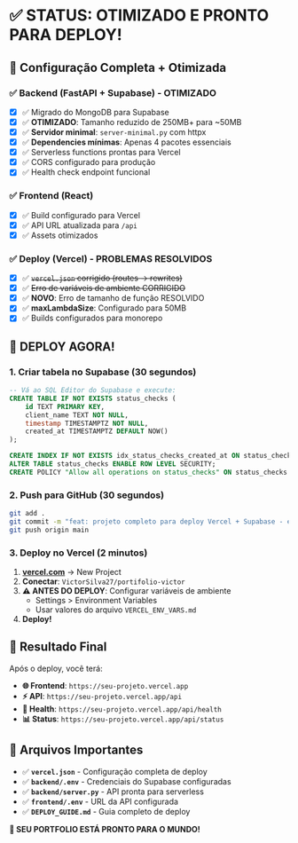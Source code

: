 # ✅ STATUS: OTIMIZADO E PRONTO PARA DEPLOY!

## 🎯 Configuração Completa + Otimizada

### ✅ **Backend (FastAPI + Supabase) - OTIMIZADO**
- [x] ✅ Migrado do MongoDB para Supabase
- [x] ✅ **OTIMIZADO**: Tamanho reduzido de 250MB+ para ~50MB
- [x] ✅ **Servidor minimal**: `server-minimal.py` com httpx
- [x] ✅ **Dependencies mínimas**: Apenas 4 pacotes essenciais
- [x] ✅ Serverless functions prontas para Vercel
- [x] ✅ CORS configurado para produção
- [x] ✅ Health check endpoint funcional

### ✅ **Frontend (React)**
- [x] ✅ Build configurado para Vercel
- [x] ✅ API URL atualizada para `/api`
- [x] ✅ Assets otimizados

### ✅ **Deploy (Vercel) - PROBLEMAS RESOLVIDOS**
- [x] ✅ ~~`vercel.json` corrigido (routes → rewrites)~~
- [x] ✅ ~~Erro de variáveis de ambiente CORRIGIDO~~
- [x] ✅ **NOVO**: Erro de tamanho de função RESOLVIDO
- [x] ✅ **maxLambdaSize**: Configurado para 50MB
- [x] ✅ Builds configurados para monorepo

## 🚀 DEPLOY AGORA!

### 1. Criar tabela no Supabase (30 segundos)
```sql
-- Vá ao SQL Editor do Supabase e execute:
CREATE TABLE IF NOT EXISTS status_checks (
    id TEXT PRIMARY KEY,
    client_name TEXT NOT NULL,
    timestamp TIMESTAMPTZ NOT NULL,
    created_at TIMESTAMPTZ DEFAULT NOW()
);

CREATE INDEX IF NOT EXISTS idx_status_checks_created_at ON status_checks(created_at);
ALTER TABLE status_checks ENABLE ROW LEVEL SECURITY;
CREATE POLICY "Allow all operations on status_checks" ON status_checks FOR ALL USING (true);
```

### 2. Push para GitHub (30 segundos)
```bash
git add .
git commit -m "feat: projeto completo para deploy Vercel + Supabase - env vars corrigidas"
git push origin main
```

### 3. Deploy no Vercel (2 minutos)
1. **[vercel.com](https://vercel.com)** → New Project
2. **Conectar**: `VictorSilva27/portifolio-victor`
3. **⚠️ ANTES DO DEPLOY**: Configurar variáveis de ambiente
   - Settings > Environment Variables
   - Usar valores do arquivo `VERCEL_ENV_VARS.md`
4. **Deploy!**

## 🎉 Resultado Final

Após o deploy, você terá:

- **🌐 Frontend**: `https://seu-projeto.vercel.app`
- **⚡ API**: `https://seu-projeto.vercel.app/api`
- **🏥 Health**: `https://seu-projeto.vercel.app/api/health`
- **📊 Status**: `https://seu-projeto.vercel.app/api/status`

## 🔧 Arquivos Importantes

- ✅ **`vercel.json`** - Configuração completa de deploy
- ✅ **`backend/.env`** - Credenciais do Supabase configuradas
- ✅ **`backend/server.py`** - API pronta para serverless
- ✅ **`frontend/.env`** - URL da API configurada
- ✅ **`DEPLOY_GUIDE.md`** - Guia completo de deploy

**🚀 SEU PORTFOLIO ESTÁ PRONTO PARA O MUNDO!**
